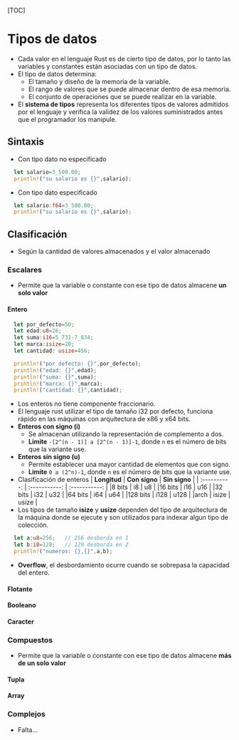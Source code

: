[TOC]
# Tipos de datos
- Cada valor en el lenguaje Rust es de cierto tipo de datos, por lo tanto las variables y constantes  están asociadas con un tipo de datos.
- El tipo de datos determina:
	- El tamaño y diseño de la memoria de la variable.
	- El rango de valores que se puede almacenar dentro de esa memoria.
	- El conjunto de operaciones que se puede realizar en la variable.
- El **sistema de tipos** representa los diferentes tipos de valores admitidos por el lenguaje y verifica la validez de los valores suministrados antes que el programador los manipule.
## Sintaxis
- Con tipo dato no especificado
``` rust
  let salario=3_500.00;
  println!("su salario es {}",salario);
```
-  Con tipo dato especificado
``` rust
  let salario:f64=3_500.00;
  println!("su salario es {}",salario);
```
## Clasificación
- Según la cantidad de valores almacenados y el valor almacenado
### Escalares
- Permite que la variable o constante con ese tipo de datos almacene **un solo valor**
#### Entero
``` rust
  let por_defecto=50;
  let edad:u8=26;
  let suma:i16=5_731-7_834;
  let marca:isize=20;
  let cantidad: usize=456;

  println!("por defecto: {}",por_defecto);
  println!("edad: {}",edad);
  println!("suma: {}",suma);
  println!("marca: {}",marca);
  println!("cantidad: {}",cantidad);
```
- Los enteros no tiene componente fraccionario.
- El lenguaje rust utilizar el tipo de tamaño i32 por defecto, funciona rápido en las máquinas con arquitectura de x86 y x64 bits.
- **Enteros con signo (i)**
	- Se almacenan utilizando la representación de complemento a dos.
	- **Limite** `-[2^(n - 1)] a [2^(n - 1)]-1`, donde `n` es el número de bits que la variante use.
- **Enteros sin signo (u)**
	- Permite establecer una mayor cantidad de elementos que con signo.
	- **Limite** `0 a (2^n)-1`, donde `n` es el número de bits que la variante use.
- Clasificación de enteros
  | **Longitud** | **Con signo** | **Sin signo** |
  | :----------: | :-----------: | :-----------: |
  |8 bits    |      i8       |      u8       |
  |16 bits    |      i16      |      u16      |
  |32 bits    |      i32      |      u32      |
  |64 bits    |      i64      |      u64      |
  |128 bits   |     i128      |     u128      |
  |arch     |     isize     |     usize     |
- Los tipos de tamaño **isize** y **usize** dependen del tipo de arquitectura de la máquina donde se ejecute y son utilizados para indexar algun tipo de colección.
``` rust
  let a:u8=256;   // 256 desborda en 1
  let b:i8=128;   // 129 desborda en 2
  println!("numeros: {},{}",a,b);
```
- **Overflow**, el desbordamiento ocurre cuando se sobrepasa la capacidad del entero.
#### Flotante
#### Booleano
#### Caracter
### Compuestos
- Permite que la variable o constante con ese tipo de datos almacene **más de un solo valor**
#### Tupla
#### Array
### Complejos
- Falta...